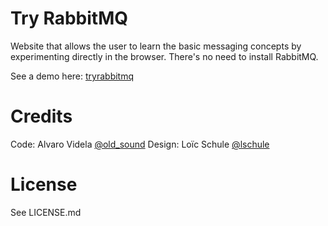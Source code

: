 # Try RabbitMQ #

Website that allows the user to learn the basic messaging concepts by experimenting directly in the browser. There's no need to install RabbitMQ.

See a demo here: [tryrabbitmq](http://tryrabbitmq.github.com)

# Credits #

Code: Alvaro Videla [@old_sound](http://twitter.com/#!/old_sound)
Design: Loïc Schule [@lschule](http://twitter.com/#!/lschule)

# License #

See LICENSE.md